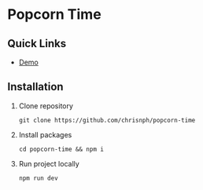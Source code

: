 # Popcorn Time

## Quick Links

- [Demo](https://popcorn-time-bay.vercel.app/)


## Installation

1. Clone repository

   ```
   git clone https://github.com/chrisnph/popcorn-time
   ```

2. Install packages

   ```
   cd popcorn-time && npm i
   ```

3. Run project locally

   ```
   npm run dev
   ```

